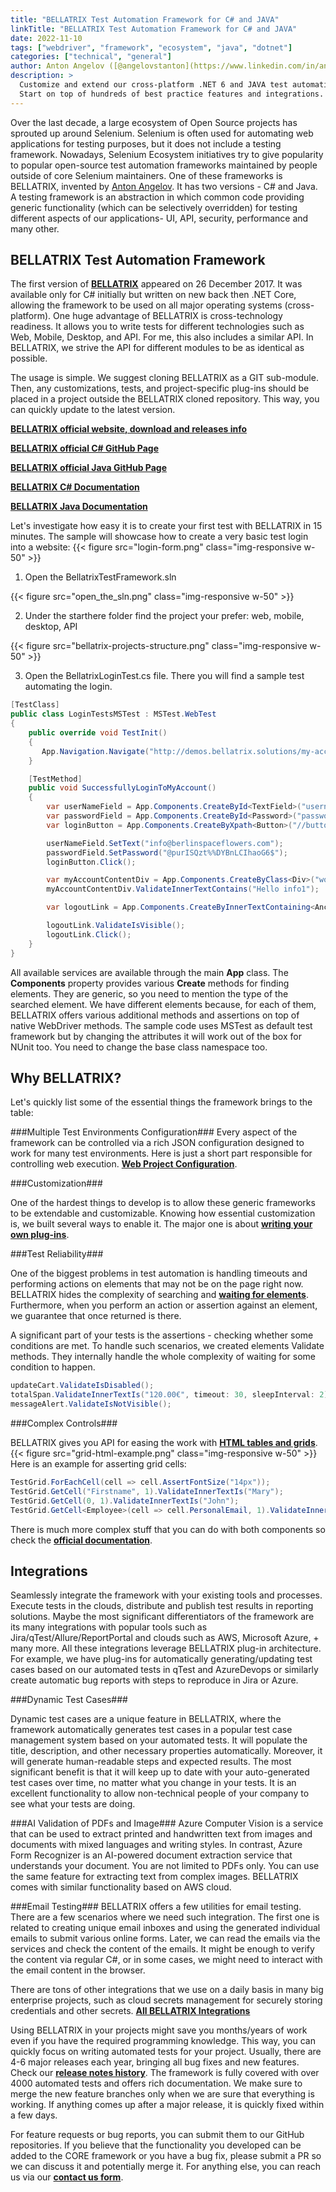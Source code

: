 ```yaml
---
title: "BELLATRIX Test Automation Framework for C# and JAVA"
linkTitle: "BELLATRIX Test Automation Framework for C# and JAVA"
date: 2022-11-10
tags: ["webdriver", "framework", "ecosystem", "java", "dotnet"]
categories: ["technical", "general"]
author: Anton Angelov ([@angelovstanton](https://www.linkedin.com/in/angelovstanton/))
description: >
  Customize and extend our cross-platform .NET 6 and JAVA test automation framework to perfectly fit your needs.
  Start on top of hundreds of best practice features and integrations.
---
```

Over the last decade, a large ecosystem of Open Source projects has sprouted up around Selenium. Selenium is often used for automating web applications for testing purposes, but it does not include a testing framework.
Nowadays, Selenium Ecosystem initiatives try to give popularity to popular open-source test automation frameworks maintained by people outside of core Selenium maintainers.
One of these frameworks is BELLATRIX, invented by [Anton Angelov](https://www.linkedin.com/in/angelovstanton/). It has two versions - C# and Java.
A testing framework is an abstraction in which common code providing generic functionality (which can be selectively overridden) for testing different aspects of our applications- UI, API, security, performance and many other.

## BELLATRIX Test Automation Framework ##
The first version of **[BELLATRIX](https://bellatrix.solutions/)** appeared on 26 December 2017. It was available only for C# initially but written on new back then .NET Core, allowing the framework to be used on all major operating systems (cross-platform).
One huge advantage of BELLATRIX is cross-technology readiness. It allows you to write tests for different technologies such as Web, Mobile, Desktop, and API. For me, this also includes a similar API. In BELLATRIX, we strive the API for different modules to be as identical as possible.

The usage is simple. We suggest cloning BELLATRIX as a GIT sub-module. Then, any customizations, tests, and project-specific plug-ins should be placed in a project outside the BELLATRIX cloned repository. This way, you can quickly update to the latest version.

[**BELLATRIX official website, download and releases info**](https://bellatrix.solutions/)

[**BELLATRIX official C# GitHub Page**](https://github.com/AutomateThePlanet/BELLATRIX)

[**BELLATRIX official Java GitHub Page**](https://github.com/AutomateThePlanet/BELLATRIX-Java)

[**BELLATRIX C# Documentation**](https://docs.bellatrix.solutions/overview/)

[**BELLATRIX Java Documentation**](https://docs.java.bellatrix.solutions/overview/)

Let's investigate how easy it is to create your first test with BELLATRIX in 15 minutes. The sample will showcase how to create a very basic test login into a website:
{{< figure src="login-form.png" class="img-responsive w-50" >}}

1. Open the BellatrixTestFramework.sln

{{< figure src="open_the_sln.png" class="img-responsive w-50" >}}

2. Under the starthere folder find the project your prefer: web, mobile, desktop, API

{{< figure src="bellatrix-projects-structure.png" class="img-responsive w-50" >}}

3. Open the BellatrixLoginTest.cs file. There you will find a sample test automating the login. 

```csharp
[TestClass]
public class LoginTestsMSTest : MSTest.WebTest
{
    public override void TestInit()
    {
       App.Navigation.Navigate("http://demos.bellatrix.solutions/my-account/");
    }

    [TestMethod]
    public void SuccessfullyLoginToMyAccount()
    {
        var userNameField = App.Components.CreateById<TextField>("username");
        var passwordField = App.Components.CreateById<Password>("password");
        var loginButton = App.Components.CreateByXpath<Button>("//button[@name='login']");

        userNameField.SetText("info@berlinspaceflowers.com");
        passwordField.SetPassword("@purISQzt%%DYBnLCIhaoG6$");
        loginButton.Click();

        var myAccountContentDiv = App.Components.CreateByClass<Div>("woocommerce-MyAccount-content");
        myAccountContentDiv.ValidateInnerTextContains("Hello info1");

        var logoutLink = App.Components.CreateByInnerTextContaining<Anchor>("Log out");

        logoutLink.ValidateIsVisible();
        logoutLink.Click();
    }
}
```
All available services are available through the main **App** class. The **Components** property provides various **Create** methods for finding elements. They are generic, so you need to mention the type of the searched element. We have different elements because, for each of them, BELLATRIX offers various additional methods and assertions on top of native WebDriver methods.
The sample code uses MSTest as default test framework but by changing the attributes it will work out of the box for NUnit too. You need to change the base class namespace too.

## Why BELLATRIX? ##
Let's quickly list some of the essential things the framework brings to the table:

###Multiple Test Environments Configuration###
Every aspect of the framework can be controlled via a rich JSON configuration designed to work for many test environments. Here is just a short part responsible for controlling web execution. [**Web Project Configuration**](https://docs.bellatrix.solutions/web-automation/control-browser/#configuration).

###Customization###

One of the hardest things to develop is to allow these generic frameworks to be extendable and customizable. Knowing how essential customization is, we built several ways to enable it. The major one is about [**writing your own plug-ins**](https://bellatrix.solutions/features/web/extend-the-framework-to-fit-your-needs/).

###Test Reliability###

One of the biggest problems in test automation is handling timeouts and performing actions on elements that may not be on the page right now. BELLATRIX hides the complexity of searching and [**waiting for elements**](https://bellatrix.solutions/features/web/boost-test-reliability/). Furthermore, when you perform an action or assertion against an element, we guarantee that once returned is there.

A significant part of your tests is the assertions - checking whether some conditions are met. To handle such scenarios, we created elements Validate methods. They internally handle the whole complexity of waiting for some condition to happen.

```csharp
updateCart.ValidateIsDisabled();
totalSpan.ValidateInnerTextIs("120.00€", timeout: 30, sleepInterval: 2);
messageAlert.ValidateIsNotVisible();
```

###Complex Controls###

BELLATRIX gives you API for easing the work with **[HTML tables and grids](https://docs.bellatrix.solutions/web-automation/complex-components/)**. 
{{< figure src="grid-html-example.png" class="img-responsive w-50" >}}
Here is an example for asserting grid cells:

```csharp
TestGrid.ForEachCell(cell => cell.AssertFontSize("14px"));
TestGrid.GetCell("Firstname", 1).ValidateInnerTextIs("Mary");
TestGrid.GetCell(0, 1).ValidateInnerTextIs("John");
TestGrid.GetCell<Employee>(cell => cell.PersonalEmail, 1).ValidateInnerTextIs("mary@hotmail.com");
```
There is much more complex stuff that you can do with both components so check the **[official documentation](https://docs.bellatrix.solutions/web-automation/complex-components/)**.

## Integrations ##
Seamlessly integrate the framework with your existing tools and processes. Execute tests in the clouds, distribute and publish test results in reporting solutions. Maybe the most significant differentiators of the framework are its many integrations with popular tools such as Jira/qTest/Allure/ReportPortal and clouds such as AWS, Microsoft Azure, + many more. All these integrations leverage BELLATRIX plug-in architecture. For example, we have plug-ins for automatically generating/updating test cases based on our automated tests in qTest and AzureDevops or similarly create automatic bug reports with steps to reproduce in Jira or Azure.

###Dynamic Test Cases###

Dynamic test cases are a unique feature in BELLATRIX, where the framework automatically generates test cases in a popular test case management system based on your automated tests. It will populate the title, description, and other necessary properties automatically. Moreover, it will generate human-readable steps and expected results. The most significant benefit is that it will keep up to date with your auto-generated test cases over time, no matter what you change in your tests. It is an excellent functionality to allow non-technical people of your company to see what your tests are doing.

###AI Validation of PDFs and Image###
Azure Computer Vision is a service that can be used to extract printed and handwritten text from images and documents with mixed languages and writing styles. In contrast, Azure Form Recognizer is an AI-powered document extraction service that understands your document. 
You are not limited to PDFs only. You can use the same feature for extracting text from complex images. BELLATRIX comes with similar functionality based on AWS cloud.

###Email Testing###
BELLATRIX offers a few utilities for email testing. There are a few scenarios where we need such integration. The first one is related to creating unique email inboxes and using the generated individual emails to submit various online forms. Later, we can read the emails via the services and check the content of the emails. It might be enough to verify the content via regular C#, or in some cases, we might need to interact with the email content in the browser. 

There are tons of other integrations that we use on a daily basis in many big enterprise projects, such as cloud secrets management for securely storing credentials and other secrets. 
**[All BELLATRIX Integrations](https://docs.bellatrix.solutions/product-integrations/)**

Using BELLATRIX in your projects might save you months/years of work even if you have the required programming knowledge. This way, you can quickly focus on writing automated tests for your project.
Usually, there are 4-6 major releases each year, bringing all bug fixes and new features. Check our **[release notes history](https://bellatrix.solutions/roadmap/release-3-6-0-0-chamaeleon/)**. The framework is fully covered with over 4000 automated tests and offers rich documentation. We make sure to merge the new feature branches only when we are sure that everything is working. If anything comes up after a major release, it is quickly fixed within a few days.

For feature requests or bug reports, you can submit them to our GitHub repositories. If you believe that the functionality you developed can be added to the CORE framework or you have a bug fix, please submit a PR so we can discuss it and potentially merge it. For anything else, you can reach us via our **[contact us form](https://bellatrix.solutions/contact-us/)**.